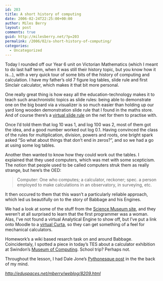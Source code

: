 ```yaml
---
id: 203
title: A short history of computing
date: 2006-02-24T22:25:00+00:00
author: Miles Berry
layout: post 
comments: true
guid: http://milesberry.net/?p=203
permalink: /2006/02/a-short-history-of-computing/
categories:
  - Uncategorized
---
```

Today I rounded off our Year 6 unit on Victorian Mathematics (which I meant to do last half term, when it was still their history topic, but you know how it is&#8230;), with a very quick tour of some bits of the history of computing and calculation. I have my father&#8217;s old 7 figure log tables, slide rule and first Sinclair calculator, which makes it that bit more personal.<!--more-->

One really great thing is how easy all the education-technology makes it to teach such anachronistic topics as slide rules: being able to demonstrate one on the big board via a visualizer is so much easier than holding up our yard long wooden demonstration slide rule that I found in the maths store. And of course there&#8217;s a [virtual slide rule](http://www.taswegian.com/SRTP/JavaSlide/javaslide.html) on the net for them to practise with.

Once I&#8217;d told them that log 10 was 1, and log 100 was 2, most of them got the idea, and a good number worked out log 0.1. Having convinced the class of the rules for multiplication, division, powers and roots, one bright spark asked &#8220;So what about things that don&#8217;t end in zeros?&#8221;, and so we had a go at using some log tables.

Another then wanted to know how they could work out the tables. I explained that they used computers, which was met with some scepticism. The notion that people used to be called computers struk them as really strange, but here&#8217;s the OED:

> Computer: One who computes; a calculator, reckoner; spec. a person employed to make calculations in an observatory, in surveying, etc.

It then occured to them that this wasn&#8217;t a particularly reliable approach, which led us beautifully on to the story of Babbage and his Engines.

We had a look at some of the stuff from the [Science Museum site](http://www.sciencemuseum.org.uk/on-line/babbage/index.asp), and they weren&#8217;t at all surprised to learn that the first programmer was a woman. Alas, I&#8217;ve not found a virtual Analytical Engine to show off, but I&#8217;ve put a link onto Moodle to a [virtual Curta](http://www.vcalc.net/curta_simulator_en.htm), so they can get something of a feel for mechanical calculators.

Homework&#8217;s a wiki based resarch task on and around Babbage. Coincidentaly, I spotted a piece in today&#8217;s TES about a calculator exhibition at Swindon&#8217;s [Museum of Computing](http://www.museum-of-computing.org.uk/). School trip? Perhaps not.

Throughout the lesson, I had Dale Jone&#8217;s [Pythonesque post](http://www.helpusgettobett.com/?p=65) in the the back of my mind.

_<http://eduspaces.net/mberry/weblog/8209.html>_